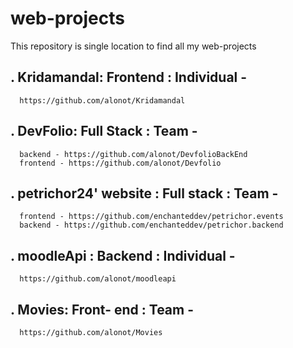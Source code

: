 # web-projects

This repository is single location to find all my web-projects
  
  ## .  Kridamandal: Frontend : Individual -
      https://github.com/alonot/Kridamandal
  ## .  DevFolio: Full Stack : Team -
      backend - https://github.com/alonot/DevfolioBackEnd
      frontend - https://github.com/alonot/Devfolio
  ## .  petrichor24' website : Full stack : Team -
      frontend - https://github.com/enchanteddev/petrichor.events
      backend - https://github.com/enchanteddev/petrichor.backend
  ## .  moodleApi : Backend : Individual -
      https://github.com/alonot/moodleapi
  ## .  Movies: Front- end : Team - 
      https://github.com/alonot/Movies
